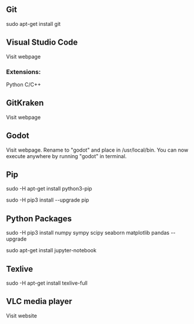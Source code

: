 ## Git
sudo apt-get install git


## Visual Studio Code
Visit webpage

### Extensions:
Python
C/C++


## GitKraken
Visit webpage


## Godot
Visit webpage.
Rename to "godot" and place in /usr/local/bin. You can now execute anywhere by running "godot" in terminal.


## Pip
sudo -H apt-get install python3-pip

sudo -H pip3 install --upgrade pip


## Python Packages
sudo -H pip3 install numpy sympy scipy seaborn matplotlib pandas --upgrade

sudo apt-get install jupyter-notebook


## Texlive
sudo -H apt-get install texlive-full

## VLC media player
Visit website
